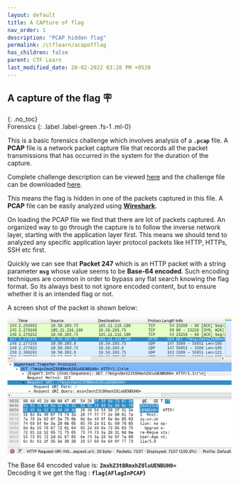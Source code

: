 ```yaml
---
layout: default
title: A CAPture of flag
nav_order: 1
description: "PCAP hidden flag"
permalink: /ctflearn/acapofflag
has_children: false
parent: CTF Learn
last_modified_date: 20-02-2022 03:28 PM +0530
---
```


## A capture of the flag 🪧
{: .no_toc}  
Forensics
{: .label .label-green .fs-1 .ml-0}

This is a basic forensics challenge which involves analysis of a **`.pcap`** file. A **PCAP** file is a 
network packet capture file that records all the packet transmissions that has occurred in the system
for the duration of the capture.

Complete challenge description can be viewed [here][1] and the challenge file can be downloaded [here][3].

This means the flag is hidden in one of the packets captured in this file. A **PCAP** file can be easily
analyzed using [**Wireshark**][2].

On loading the PCAP file we find that there are lot of packets captured. An organized way to go through
the capture is to follow the inverse network layer, starting with the application layer first. This means
we should tend to analyzed any specific application layer protocol packets like HTTP, HTTPs, SSH etc first.

Quickly we can see that **Packet 247** which is an HTTP packet with a string parameter **`msg`** whose
value seems to be **Base-64 encoded**. Such encoding techniques are common in order to bypass any flat
search knowing the flag format. So its always best to not ignore encoded content, but to ensure whether it
is an intended flag or not.

A screen shot of the packet is shown below:

![Packet 247][4]

The Base 64 encoded value is: **`ZmxhZ3tBRmxhZ0luUENBUH0=`**  
Decoding it we get the flag : **`flag{AFlagInPCAP}`**



[1]: https://ctflearn.com/challenge/356
[2]: https://www.wireshark.org/
[3]: https://mega.nz/#!3WhAWKwR!1T9cw2srN2CeOQWeuCm0ZVXgwk-E2v-TrPsZ4HUQ_f4
[4]: ../assets/images/JuSEuVjl7vaG.png?o=1